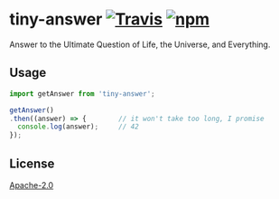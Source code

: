 # tiny-answer [![Travis](https://img.shields.io/travis/behance/tiny-answer.svg)](http://travis-ci.org/behance/tiny-answer) [![npm](https://img.shields.io/npm/v/tiny-answer.svg)](https://www.npmjs.com/package/tiny-answer)

Answer to the Ultimate Question of Life, the Universe, and Everything.


## Usage

```js
import getAnswer from 'tiny-answer';

getAnswer()
.then((answer) => {        // it won't take too long, I promise
  console.log(answer);     // 42
});
```


## License

[Apache-2.0](/LICENSE)
